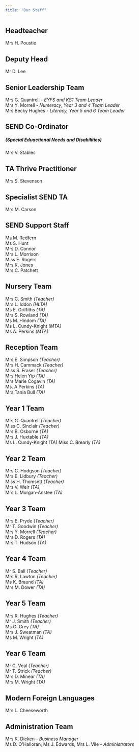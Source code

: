 ```yaml
---
title: "Our Staff"
---
```


## Headteacher

Mrs H. Poustie

## Deputy Head

Mr D. Lee

## Senior Leadership Team

Mrs G. Quantrell - _EYFS and KS1 Team Leader_  
Mrs Y. Morrell - _Numeracy, Year 3 and 4 Team Leader_  
Mrs Becky Hughes - _Literacy, Year 5 and 6 Team Leader_

## SEND Co-Ordinator

##### (Special Eduactional Needs and Disabilities)

Mrs V. Stables

## TA Thrive Practitioner

Mrs S. Stevenson

## Specialist SEND TA

Mrs M. Carson

## SEND Support Staff

Ms M. Redfern  
Ms S. Hunt  
Mrs D. Connor  
Mrs L. Morrison  
Miss E. Rogers  
Mrs K. Jones  
Mrs C. Patchett

## Nursery Team

Mrs C. Smith _(Teacher)_  
Mrs L. Iddon _(HLTA)_  
Ms E. Griffiths _(TA)_  
Mrs S. Rowland _(TA)_  
Ms M. Hindom _(TA)_  
Ms L. Cundy-Knight _(MTA)_  
Ms A. Perkins _(MTA)_

## Reception Team

Mrs E. Simpson _(Teacher)_  
Mrs H. Cammack _(Teacher)_  
Miss S. Fraser _(Teacher)_  
Mrs Helen Yip _(TA)_  
Mrs Marie Cogavin _(TA)_  
Ms. A Perkins _(TA)_  
Mrs Tania Bull _(TA)_

## Year 1 Team

Mrs G. Quantrell _(Teacher)_  
Miss C. Sinclair _(Teacher)_  
Mrs B. Osborne _(TA)_  
Mrs J. Huxtable _(TA)_  
Ms L. Cundy-Knight _(TA)_
Miss C. Brearly _(TA)_

## Year 2 Team

Mrs C. Hodgson _(Teacher)_  
Mrs E. Lidbury _(Teacher)_  
Miss H. Thomsett _(Teacher)_  
Mrs V. Weir _(TA)_  
Mrs L. Morgan-Anstee _(TA)_

## Year 3 Team

Mrs E. Pryde _(Teacher)_  
Mr T. Goodwin _(Teacher)_  
Mrs Y. Morrell _(Teacher)_  
Mrs D. Rogers _(TA)_  
Mrs T. Hudson _(TA)_

## Year 4 Team

Mr S. Ball _(Teacher)_  
Mrs R. Lawton _(Teacher)_  
Ms K. Braund _(TA)_  
Mrs M. Dower _(TA)_

## Year 5 Team

Mrs R. Hughes _(Teacher)_  
Mr J. Smith _(Teacher)_  
Ms G. Grey _(TA)_  
Mrs J. Sweatman _(TA)_  
Ms M. Wright _(TA)_

## Year 6 Team

Mr C. Veal _(Teacher)_  
Mr T. Strick _(Teacher)_  
Mrs D. Minear _(TA)_  
Mrs M. Wright _(TA)_

## Modern Foreign Languages

Mrs L. Cheeseworth

## Administration Team

Mrs K. Dicken - _Business Manager_  
Ms D. O'Halloran, Ms J. Edwards, Mrs L. Vile - _Administrators_
